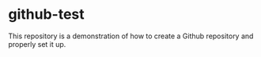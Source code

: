 # github-test
This repository is a demonstration of how to create a Github repository and properly set it up.
